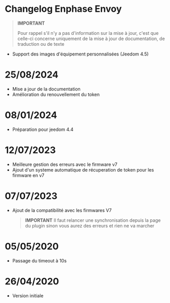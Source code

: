 # Changelog Enphase Envoy

>**IMPORTANT**
>
>Pour rappel s'il n'y a pas d'information sur la mise à jour, c'est que celle-ci concerne uniquement de la mise à jour de documentation, de traduction ou de texte

- Support des images d'équipement personnalisées (Jeedom 4.5)

# 25/08/2024

- Mise a jour de la documentation
- Amélioration du renouvellement du token

# 08/01/2024

- Préparation pour jeedom 4.4

# 12/07/2023

- Meilleure gestion des erreurs avec le firmware v7
- Ajout d'un systeme automatique de récuperation de token pour les firmware en v7

# 07/07/2023

- Ajout de la compatibilité avec les firmwares V7

  >**IMPORTANT**
  > Il faut relancer une synchronisation depuis la page du plugin sinon vous aurez des erreurs et rien ne va marcher

# 05/05/2020

- Passage du timeout à 10s

# 26/04/2020

- Version initiale
